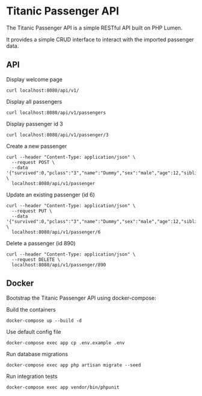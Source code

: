 # Titanic Passenger API

The Titanic Passenger API is a simple RESTful API built on PHP Lumen.

It provides a simple CRUD interface to interact with the imported passenger data.

## API

Display welcome page

`curl localhost:8080/api/v1/`

Display all passengers

`curl localhost:8080/api/v1/passengers`

Display passenger id 3

`curl localhost:8080/api/v1/passenger/3`

Create a new passenger

```
curl --header "Content-Type: application/json" \
  --request POST \
  --data '{"survived":0,"pclass":"3","name":"Dummy","sex":"male","age":12,"siblings_spouses_aboard":1,"parents_children_aboard":0,"fare":7.25}' \
  localhost:8080/api/v1/passenger
```

Update an existing passenger (id 6)

```
curl --header "Content-Type: application/json" \
  --request PUT \
  --data '{"survived":0,"pclass":"3","name":"Dummy","sex":"male","age":12,"siblings_spouses_aboard":1,"parents_children_aboard":0,"fare":7.25}' \
  localhost:8080/api/v1/passenger/6
```

Delete a passenger (id 890)

```
curl --header "Content-Type: application/json" \
  --request DELETE \
  localhost:8080/api/v1/passenger/890
```

## Docker

Bootstrap the Titanic Passenger API using docker-compose:

Build the containers

`docker-compose up --build -d`

Use default config file

`docker-compose exec app cp .env.example .env`

Run database migrations

`docker-compose exec app php artisan migrate --seed`

Run integration tests

`docker-compose exec app vendor/bin/phpunit`
